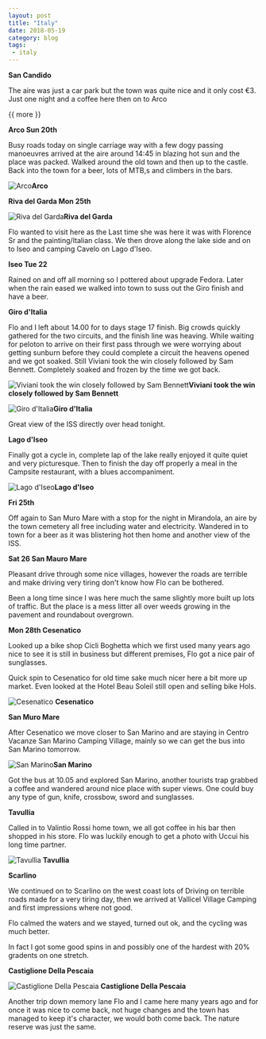 ```yaml
---
layout: post
title: "Italy"
date: 2018-05-19
category: blog
tags:
 - italy
---
```


<!--start excerpt-->

**San Candido** 

The aire was just a car park but the town was quite nice and it only cost €3. Just one night and a coffee here then on to Arco

{{ more }}

**Arco Sun 20th**

Busy roads today on single carriage way with a few dogy passing manoeuvres arrived at the aire around 14:45 in blazing hot sun and the place was packed. Walked around the old town and then up to the castle. Back into the town for a beer, lots of MTB,s and climbers in the bars.

![Arco](/images/2018/2018-05-19-italy-1.jpg)**Arco**

**Riva del Garda Mon 25th**

![Riva del Garda](/images/2018/2018-05-19-italy-2.jpg)**Riva del Garda**

Flo wanted to visit here as the Last time she was here it was with Florence Sr and the painting/Italian class. We then drove along the lake side and on to Iseo and camping Cavelo on Lago d'Iseo.

**Iseo Tue 22**

Rained on and off all morning so I pottered about upgrade Fedora. Later when the rain eased we walked into town to suss out the Giro finish and have a beer.

**Giro d'Italia**

Flo and I left about 14.00 for to days stage 17 finish. Big crowds quickly gathered for the two circuits, and the finish line was heaving. While waiting for peloton to arrive on their first pass through we were worrying about getting sunburn before they could complete a circuit the heavens opened and we got soaked. Still Viviani took the win closely followed by Sam Bennett. Completely soaked and frozen by the time we got back.


![Viviani took the win closely followed by Sam Bennett](/images/2018/2018-05-19-italy-5.jpg)**Viviani took the win closely followed by Sam Bennett**

![Giro d'Italia](/images/2018/2018-05-19-italy-4.jpg)**Giro d'Italia**

Great view of the ISS directly over head tonight.

**Lago d'Iseo**

Finally got a cycle in, complete lap of the lake really enjoyed it quite quiet and very picturesque. Then to finish the day off properly a meal in the Campsite restaurant, with a blues accompaniment. 

![Lago d'Iseo](/images/2018/2018-05-19-italy-3.jpg)**Lago d'Iseo**

**Fri 25th**

Off again to San Muro Mare with a stop for the night in Mirandola, an aire by the town cemetery all free including water and electricity. Wandered in to town for a beer as it was blistering hot then home and another view of the ISS. 

**Sat 26 San Mauro Mare**

Pleasant drive through some nice villages, however the roads are terrible and make driving very tiring don't know how Flo can be bothered.

Been a long time since I was here much the same slightly more built up lots of traffic. But the place is a mess litter all over weeds growing in the pavement and roundabout overgrown.

**Mon 28th Cesenatico**

Looked up a bike shop Cicli Boghetta which we first used many years ago nice to see it is still in business but different premises, Flo got a nice pair of sunglasses. 


Quick spin to Cesenatico for old time sake much nicer here a bit more up market. Even looked at the Hotel Beau Soleil still open and selling bike Hols. 

![Cesenatico](/images/2018/2018-05-19-italy.jpg) **Cesenatico**

**San Muro Mare**

After Cesenatico we move closer to San Marino and are staying in Centro Vacanze San Marino Camping Village, mainly so we can get the bus into San Marino tomorrow. 

![San Marino](/images/2018/2018-05-19-italy-6.jpg)**San Marino**

Got the bus at 10.05 and explored San Marino, another tourists trap grabbed a coffee and wandered around nice place with super views. One could buy any type of gun, knife, crossbow, sword and sunglasses.

**Tavullia** 

Called in to Valintio Rossi home town, we all got coffee in his bar then shopped in his store. Flo was luckily enough to get a photo with Uccui his long time partner. 

![Tavullia](/images/2018/2018-05-19-italy-7.jpg) **Tavullia**

**Scarlino**

We continued on to Scarlino on the west coast lots of Driving on terrible roads made for a very tiring day, then we arrived at Vallicel Village Camping and first impressions where not good. 

Flo calmed the waters and we stayed, turned out ok, and the cycling was much better. 

In fact I got some good spins in and possibly one of the hardest with 20% gradents on one stretch. 

**Castiglione Della Pescaia**

![Castiglione Della Pescaia](/images/2018/2018-05-19-italy-8.jpg) **Castiglione Della Pescaia**

Another trip down memory lane Flo and I came here many years ago and for once it was nice to come back, not huge changes and the town has managed to keep it's character, we would both come back. The nature reserve was just the same.

